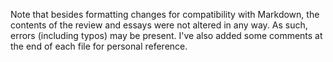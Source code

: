 Note that besides formatting changes for compatibility with Markdown, the contents of the review and essays were not altered in any way. As such, errors (including typos) may be present. I've also added some comments at the end of each file for personal reference.
